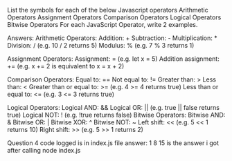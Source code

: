 List the symbols for each of the below Javascript operators
Arithmetic Operators
Assignment Operators
Comparison Operators
Logical Operators
Bitwise Operators
For each JavaScript Operator, write 2 examples.

Answers:
Arithmetic Operators:
Addition: + 
Subtraction: - 
Multiplication: * 
Division: / (e.g. 10 / 2 returns 5)
Modulus: % (e.g. 7 % 3 returns 1)

Assignment Operators:
Assignment: = (e.g. let x = 5)
Addition assignment: += (e.g. x += 2 is equivalent to x = x + 2)

Comparison Operators:
Equal to: == 
Not equal to: != 
Greater than: > 
Less than: < 
Greater than or equal to: >= (e.g. 4 >= 4 returns true)
Less than or equal to: <= (e.g. 3 <= 3 returns true)

Logical Operators:
Logical AND: && 
Logical OR: || (e.g. true || false returns true)
Logical NOT: ! (e.g. !true returns false)
Bitwise Operators:
Bitwise AND: & 
Bitwise OR: | 
Bitwise XOR: ^ 
Bitwise NOT: ~ 
Left shift: << (e.g. 5 << 1 returns 10)
Right shift: >> (e.g. 5 >> 1 returns 2)

Question 4 code logged is in index.js file
answer:
 1 8 15 is the answer i got after calling node index.js
